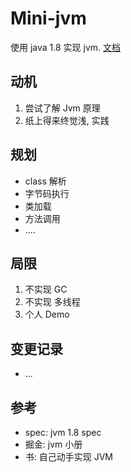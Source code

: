 # Mini-jvm
使用 java 1.8 实现 jvm. [文档](https://jvm.guxingke.com)

## 动机
1. 尝试了解 Jvm 原理
2. 纸上得来终觉浅, 实践

## 规划
- class 解析
- 字节码执行
- 类加载
- 方法调用
- ....

## 局限
1. 不实现 GC
2. 不实现 多线程
3. 个人 Demo

## 变更记录
- ...

## 参考
- spec: jvm 1.8 spec
- 掘金: jvm 小册
- 书: 自己动手实现 JVM

